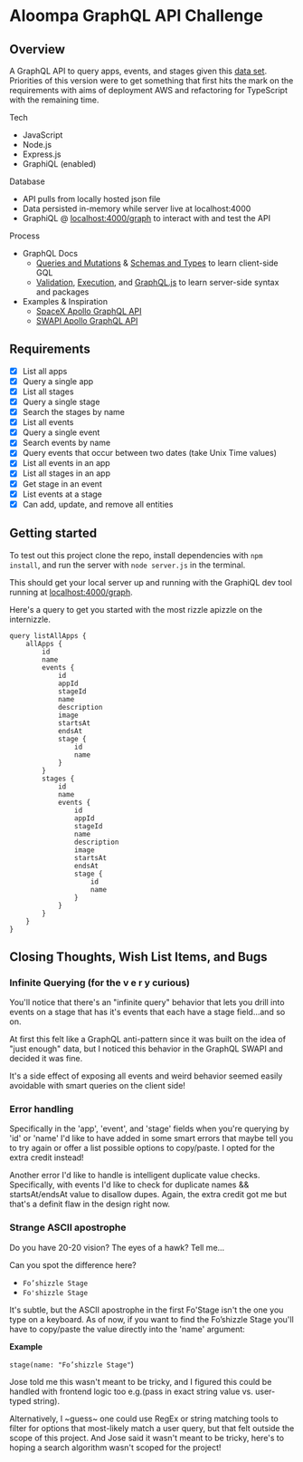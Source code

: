 # Aloompa GraphQL API Challenge

## Overview

A GraphQL API to query apps, events, and stages given this [data set](https://assets.aloompa.com.s3.amazonaws.com/rappers/hiphopfest.json). Priorities of this version were to get something that first hits the mark on the requirements with aims of deployment AWS and refactoring for TypeScript with the remaining time.

Tech
- JavaScript
- Node.js
- Express.js
- GraphiQL (enabled)

Database
- API pulls from locally hosted json file
- Data persisted in-memory while server live at localhost:4000
- GraphiQL @ [localhost:4000/graph](http://localhost:4000/graphql) to interact with and test the API

Process
- GraphQL Docs 
  - [Queries and Mutations](https://graphql.org/learn/queries/) & [Schemas and Types](https://graphql.org/learn/schema/) to learn client-side GQL
  - [Validation](https://graphql.org/learn/validation/), [Execution](https://graphql.org/learn/execution/), and [GraphQL.js](https://graphql.org/graphql-js/) to learn server-side syntax and packages
- Examples & Inspiration
  - [SpaceX Apollo GraphQL API](https://studio.apollographql.com/public/SpaceX-pxxbxen/home?variant=current)
  - [SWAPI Apollo GraphQL API](https://studio.apollographql.com/public/star-wars-swapi/home?variant=current)



## Requirements

- [x] List all apps
- [x] Query a single app
- [x] List all stages
- [x] Query a single stage
- [x] Search the stages by name
- [x] List all events
- [x] Query a single event
- [x] Search events by name
- [x] Query events that occur between two dates (take Unix Time values)
- [x] List all events in an app
- [x] List all stages in an app
- [x] Get stage in an event
- [x] List events at a stage
- [x] Can add, update, and remove all entities

## Getting started

To test out this project clone the repo, install dependencies with `npm install`, and run the server with `node server.js` in the terminal.

This should get your local server up and running with the GraphiQL dev tool running at [localhost:4000/graph](http://localhost:4000/graphql).

Here's a query to get you started with the most rizzle apizzle on the internizzle.

```
query listAllApps {
    allApps {
        id
        name
        events {
            id
            appId
            stageId
            name
            description
            image
            startsAt
            endsAt
            stage {
                id
                name
            }
        }
        stages {
            id
            name
            events {
                id
                appId
                stageId
                name
                description
                image
                startsAt
                endsAt
                stage {
                    id
                    name
                }
            }
        }
    }
}
```
## Closing Thoughts, Wish List Items, and Bugs

### Infinite Querying (for the v e r y curious)

You'll notice that there's an "infinite query" behavior that lets you drill into events on a stage that has it's events that each have a stage field...and so on. 

At first this felt like a GraphQL anti-pattern since it was built on the idea of "just enough" data, but I noticed this behavior in the GraphQL SWAPI and decided it was fine.

It's a side effect of exposing all events and weird behavior seemed easily avoidable with smart queries on the client side!

### Error handling

Specifically in the 'app', 'event', and 'stage' fields when you're querying by 'id' or 'name' I'd like to have added in some smart errors that maybe tell you to try again or offer a list possible options to copy/paste. I opted for the extra credit instead!

Another error I'd like to handle is intelligent duplicate value checks. Specifically, with events I'd like to check for duplicate names && startsAt/endsAt value to disallow dupes. Again, the extra credit got me but that's a definit flaw in the design right now.

### Strange ASCII apostrophe

Do you have 20-20 vision? The eyes of a hawk? Tell me...

Can you spot the difference here?

- `Fo’shizzle Stage`
- `Fo'shizzle Stage`

It's subtle, but the ASCII apostrophe in the first Fo'Stage isn't the one you type on a keyboard. As of now, if you want to find the Fo’shizzle Stage you'll have to copy/paste the value directly into the 'name' argument:

**Example**

`stage(name: "Fo’shizzle Stage"`)

Jose told me this wasn't meant to be tricky, and I figured this could be handled with frontend logic too e.g.(pass in exact string value vs. user-typed string).

Alternatively, I ~guess~ one could use RegEx or string matching tools to filter for options that most-likely match a user query, but that felt outside the scope of this project. And Jose said it wasn't meant to be tricky, here's to hoping a search algorithm wasn't scoped for the project!